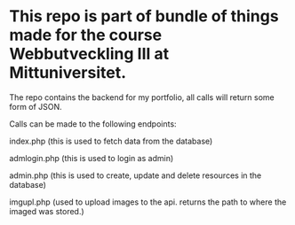 # This repo is part of bundle of things made for the course Webbutveckling III at Mittuniversitet.

The repo contains the backend for my portfolio, all calls will return some form of JSON.

Calls can be made to the following endpoints:

index.php
(this is used to fetch data from the database)

admlogin.php
(this is used to login as admin)

admin.php
(this is used to create, update and delete resources in the database)

imgupl.php
(used to upload images to the api. returns the path to where the imaged was stored.)
